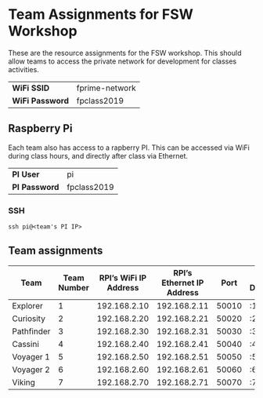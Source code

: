 # Team Assignments for FSW Workshop

These are the resource assignments for the FSW workshop. This should allow teams to access the private network for
development for classes activities. 

| | |
|---|---|
|**WiFi SSID** | fprime-network |
|**WiFi Password** | fpclass2019 |

## Raspberry Pi

Each team also has access to a rapberry PI. This can be accessed via WiFi during class hours, and directly after
class via Ethernet.

| | |
|---|---|
| **PI User** | pi |
| **PI Password** | fpclass2019 |


### SSH
```
ssh pi@<team's PI IP>
```

## Team assignments

| Team | Team Number | RPI’s WiFi IP Address | RPI’s Ethernet IP Address | Port | VNC Display |
|---|---|---|---|---|---|
| Explorer | 1 | 192.168.2.10 | 192.168.2.11 | 50010 | :10 |
| Curiosity | 2 | 192.168.2.20 | 192.168.2.21 | 50020 | :20 |
| Pathfinder | 3 | 192.168.2.30 | 192.168.2.31 | 50030 | :30 |
| Cassini | 4 | 192.168.2.40 | 192.168.2.41 | 50040 | :40 |
| Voyager 1 | 5 | 192.168.2.50 | 192.168.2.51 | 50050 | :50 |
| Voyager 2 | 6 | 192.168.2.60 | 192.168.2.61 | 50060 | :60 |
| Viking | 7 | 192.168.2.70 | 192.168.2.71 | 50070 | :70 |
